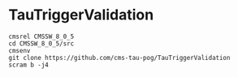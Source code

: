 # TauTriggerValidation

```
cmsrel CMSSW_8_0_5
cd CMSSW_8_0_5/src
cmsenv
git clone https://github.com/cms-tau-pog/TauTriggerValidation
scram b -j4
```
